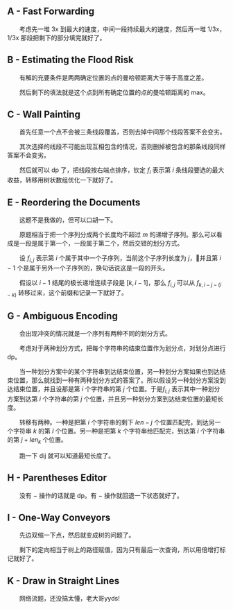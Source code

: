 ## A - Fast Forwarding
&emsp;&emsp;考虑先一堆 3x 到最大的速度，中间一段持续最大的速度，然后再一堆 1/3x，1/3x 那段把剩下的部分填完就好了。

## B - Estimating the Flood Risk
&emsp;&emsp;有解的充要条件是两两确定位置的点的曼哈顿距离大于等于高度之差。

&emsp;&emsp;然后剩下的填法就是这个点到所有确定位置的点的曼哈顿距离的 max。

## C - Wall Painting 
&emsp;&emsp;首先任意一个点不会被三条线段覆盖，否则去掉中间那个线段答案不会变劣。

&emsp;&emsp;其次选择的线段不可能出现互相包含的情况，否则删掉被包含的那条线段同样答案不会变劣。

&emsp;&emsp;然后就可以 dp 了，把线段按右端点排序，钦定 $f_i$ 表示第 $i$ 条线段要选的最大收益，转移用树状数组优化一下就好了。

## E - Reordering the Documents 
&emsp;&emsp;这题不是我做的，但可以口胡一下。

&emsp;&emsp;原题相当于把一个序列分成两个长度均不超过 $m$ 的递增子序列。那么可以看成是一段是属于第一个，一段属于第二个，然后交错的划分方式。

&emsp;&emsp;设 $f_{i, j}$ 表示第 $i$ 个属于其中一个子序列，当前这个子序列长度为 $j$，并且第 $i - 1$ 个是属于另外一个子序列的，换句话说这是一段的开头。

&emsp;&emsp;假设以 $i - 1$ 结尾的极长递增连续子段是 $[k, i - 1]$，那么 $f_{i, j}$ 可以从 $f_{k, i - j - (i - k)}$ 转移过来，这个前缀和记录一下就好了。

## G - Ambiguous Encoding 
&emsp;&emsp;会出现冲突的情况就是一个序列有两种不同的划分方式。

&emsp;&emsp;考虑对于两种划分方式，把每个字符串的结束位置作为划分点，对划分点进行dp。

&emsp;&emsp;当一种划分方案中的某个字符串到达结束位置，另一种划分方案如果也到达结束位置，那么就找到一种有两种划分方式的答案了。所以假设另一种划分方案没到达结束位置，并且设那是第 $i$ 个字符串的第 $j$ 个位置。于是$f_{i, j}$ 表示其中一种划分方案到达第 $i$ 个字符串的第 $j$ 个位置，并且另一种划分方案到达结束位置的最短长度。

&emsp;&emsp;转移有两种。一种是把第 $i$ 个字符串的剩下 $len - j$ 个位置匹配完，到达另一个字符串 $k$ 的第 $l$ 个位置。另一种是把第 $k$ 个字符串给匹配完，到达第 $i$ 个字符串的第 $j + len_k$ 个位置。

&emsp;&emsp;跑一下 dij 就可以知道最短长度了。

## H - Parentheses Editor 
&emsp;&emsp;没有 $-$ 操作的话就是 dp。有 $-$ 操作就回退一下状态就好了。

## I - One-Way Conveyors 
&emsp;&emsp;先边双缩一下点，然后就变成树的问题了。

&emsp;&emsp;剩下的定向相当于树上的路径赋值，因为只有最后一次查询，所以用倍增打标记就好了。

## K - Draw in Straight Lines 
&emsp;&emsp;网络流题，还没搞太懂，老大哥yyds!